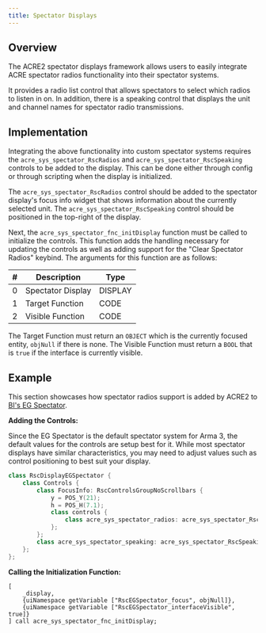 ```yaml
---
title: Spectator Displays
---
```


## Overview

The ACRE2 spectator displays framework allows users to easily integrate ACRE spectator radios functionality into their spectator systems.

It provides a radio list control that allows spectators to select which radios to listen in on. In addition, there is a speaking control that displays the unit and channel names for spectator radio transmissions.

## Implementation

Integrating the above functionality into custom spectator systems requires the `acre_sys_spectator_RscRadios` and `acre_sys_spectator_RscSpeaking` controls to be added to the display. This can be done either through config or through scripting when the display is initialized.

The `acre_sys_spectator_RscRadios` control should be added to the spectator display's focus info widget that shows information about the currently selected unit. The `acre_sys_spectator_RscSpeaking` control should be positioned in the top-right of the display.

Next, the `acre_sys_spectator_fnc_initDisplay` function must be called to initialize the controls. This function adds the handling necessary for updating the controls as well as adding support for the "Clear Spectator Radios" keybind. The arguments for this function are as follows:

\#   | Description | Type
:---: | ----------- | ----
0 | Spectator Display | DISPLAY
1 | Target Function | CODE
2 | Visible Function | CODE

The Target Function must return an `OBJECT` which is the currently focused entity, `objNull` if there is none. The Visible Function must return a `BOOL` that is `true` if the interface is currently visible.

## Example

This section showcases how spectator radios support is added by ACRE2 to [BI's EG Spectator](https://community.bistudio.com/wiki/Arma_3_End_Game_Spectator_Mode).

**Adding the Controls:**

Since the EG Spectator is the default spectator system for Arma 3, the default values for the controls are setup best for it. While most spectator displays have similar characteristics, you may need to adjust values such as control positioning to best suit your display.

```cpp
class RscDisplayEGSpectator {
    class Controls {
        class FocusInfo: RscControlsGroupNoScrollbars {
            y = POS_Y(21);
            h = POS_H(7.1);
            class controls {
                class acre_sys_spectator_radios: acre_sys_spectator_RscRadios {};
            };
        };
        class acre_sys_spectator_speaking: acre_sys_spectator_RscSpeaking {};
    };
};
```

**Calling the Initialization Function:**

```sqf
[
    _display,
    {uiNamespace getVariable ["RscEGSpectator_focus", objNull]},
    {uiNamespace getVariable ["RscEGSpectator_interfaceVisible", true]}
] call acre_sys_spectator_fnc_initDisplay;
```
